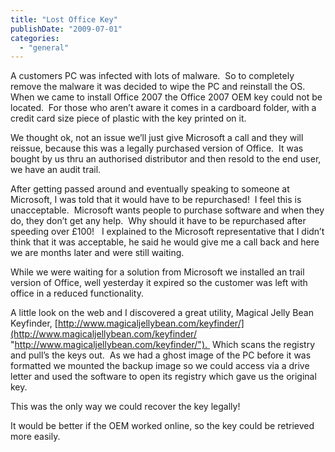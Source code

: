 ```yaml
---
title: "Lost Office Key"
publishDate: "2009-07-01"
categories: 
  - "general"
---
```


A customers PC was infected with lots of malware.  So to completely remove the malware it was decided to wipe the PC and reinstall the OS.  When we came to install Office 2007 the Office 2007 OEM key could not be located.  For those who aren’t aware it comes in a cardboard folder, with a credit card size piece of plastic with the key printed on it.

We thought ok, not an issue we’ll just give Microsoft a call and they will reissue, because this was a legally purchased version of Office.  It was bought by us thru an authorised distributor and then resold to the end user, we have an audit trail.

After getting passed around and eventually speaking to someone at Microsoft, I was told that it would have to be repurchased!  I feel this is unacceptable.  Microsoft wants people to purchase software and when they do, they don’t get any help.  Why should it have to be repurchased after speeding over £100!   I explained to the Microsoft representative that I didn’t think that it was acceptable, he said he would give me a call back and here we are months later and were still waiting.

While we were waiting for a solution from Microsoft we installed an trail version of Office, well yesterday it expired so the customer was left with office in a reduced functionality.

A little look on the web and I discovered a great utility, Magical Jelly Bean Keyfinder, [http://www.magicaljellybean.com/keyfinder/](http://www.magicaljellybean.com/keyfinder/ "http://www.magicaljellybean.com/keyfinder/").  Which scans the registry and pull’s the keys out.  As we had a ghost image of the PC before it was formatted we mounted the backup image so we could access via a drive letter and used the software to open its registry which gave us the original key.

This was the only way we could recover the key legally!

It would be better if the OEM worked online, so the key could be retrieved more easily.
